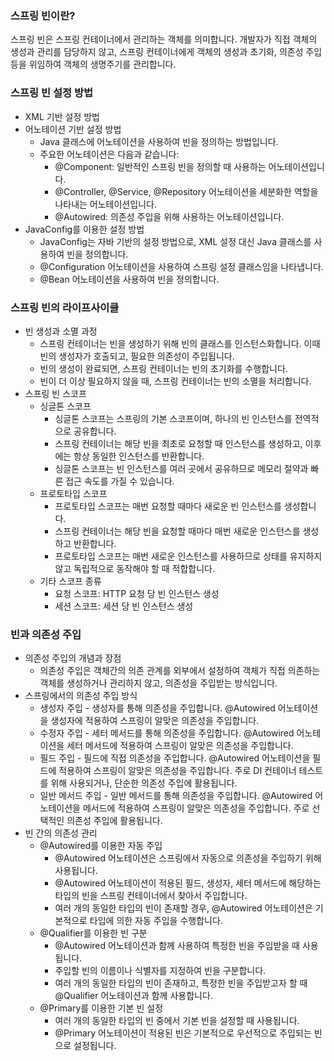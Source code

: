 ### 스프링 빈이란?

스프링 빈은 스프링 컨테이너에서 관리하는 객체를 의미합니다. 개발자가 직접 객체의 생성과 관리를 담당하지 않고, 스프링 컨테이너에게 객체의 생성과 초기화, 의존성 주입 등을 위임하여 객체의 생명주기를 관리합니다.

### 스프링 빈 설정 방법

- XML 기반 설정 방법
- 어노테이션 기반 설정 방법
    - Java 클래스에 어노테이션을 사용하여 빈을 정의하는 방법입니다.
    - 주요한 어노테이션은 다음과 같습니다:
        - @Component: 일반적인 스프링 빈을 정의할 때 사용하는 어노테이션입니다.
        - @Controller, @Service, @Repository 어노테이션을 세분화한 역할을 나타내는 어노테이션입니다.
        - @Autowired: 의존성 주입을 위해 사용하는 어노테이션입니다.
- JavaConfig를 이용한 설정 방법
    - JavaConfig는 자바 기반의 설정 방법으로, XML 설정 대신 Java 클래스를 사용하여 빈을 정의합니다.
    - @Configuration 어노테이션을 사용하여 스프링 설정 클래스임을 나타냅니다.
    - @Bean 어노테이션을 사용하여 빈을 정의합니다.

### 스프링 빈의 라이프사이클

- 빈 생성과 소멸 과정
    - 스프링 컨테이너는 빈을 생성하기 위해 빈의 클래스를 인스턴스화합니다. 이때 빈의 생성자가 호출되고, 필요한 의존성이 주입됩니다.
    - 빈의 생성이 완료되면, 스프링 컨테이너는 빈의 초기화를 수행합니다.
    - 빈이 더 이상 필요하지 않을 때, 스프링 컨테이너는 빈의 소멸을 처리합니다.
- 스프링 빈 스코프
    - 싱글톤 스코프
        - 싱글톤 스코프는 스프링의 기본 스코프이며, 하나의 빈 인스턴스를 전역적으로 공유합니다.
        - 스프링 컨테이너는 해당 빈을 최초로 요청할 때 인스턴스를 생성하고, 이후에는 항상 동일한 인스턴스를 반환합니다.
        - 싱글톤 스코프는 빈 인스턴스를 여러 곳에서 공유하므로 메모리 절약과 빠른 접근 속도를 가질 수 있습니다.
    - 프로토타입 스코프
        - 프로토타입 스코프는 매번 요청할 때마다 새로운 빈 인스턴스를 생성합니다.
        - 스프링 컨테이너는 해당 빈을 요청할 때마다 매번 새로운 인스턴스를 생성하고 반환합니다.
        - 프로토타입 스코프는 매번 새로운 인스턴스를 사용하므로 상태를 유지하지 않고 독립적으로 동작해야 할 때 적합합니다.
    - 기타 스코프 종류
        - 요청 스코프: HTTP 요청 당 빈 인스턴스 생성
        - 세션 스코프: 세션 당 빈 인스턴스 생성

### 빈과 의존성 주입

- 의존성 주입의 개념과 장점
    - 의존성 주입은 객체간의 의존 관계를 외부에서 설정하여 객체가 직접 의존하는 객체를 생성하거나 관리하지 않고, 의존성을 주입받는 방식입니다.
- 스프링에서의 의존성 주입 방식
    - 생성자 주입 - 생성자를 통해 의존성을 주입합니다. @Autowired 어노테이션을 생성자에 적용하여 스프링이 알맞은 의존성을 주입합니다.
    - 수정자 주입 - 세터 메서드를 통해 의존성을 주입합니다. @Autowired 어노테이션을 세터 메서드에 적용하여 스프링이 알맞은 의존성을 주입합니다.
    - 필드 주입 - 필드에 직접 의존성을 주입합니다. @Autowired 어노테이션을 필드에 적용하여 스프링이 알맞은 의존성을 주입합니다. 주로 DI 컨테이너 테스트를 위해 사용되거나, 단순한 의존성 주입에 활용됩니다.
    - 일반 메서드 주입 - 일반 메서드를 통해 의존성을 주입합니다. @Autowired 어노테이션을 메서드에 적용하여 스프링이 알맞은 의존성을 주입합니다. 주로 선택적인 의존성 주입에 활용됩니다.
- 빈 간의 의존성 관리
    - @Autowired를 이용한 자동 주입
        - @Autowired 어노테이션은 스프링에서 자동으로 의존성을 주입하기 위해 사용됩니다.
        - @Autowired 어노테이션이 적용된 필드, 생성자, 세터 메서드에 해당하는 타입의 빈을 스프링 컨테이너에서 찾아서 주입합니다.
        - 여러 개의 동일한 타입의 빈이 존재할 경우, @Autowired 어노테이션은 기본적으로 타입에 의한 자동 주입을 수행합니다.
    - @Qualifier를 이용한 빈 구분
        - @Autowired 어노테이션과 함께 사용하여 특정한 빈을 주입받을 때 사용됩니다.
        - 주입할 빈의 이름이나 식별자를 지정하여 빈을 구분합니다.
        - 여러 개의 동일한 타입의 빈이 존재하고, 특정한 빈을 주입받고자 할 때 @Qualifier 어노테이션과 함께 사용합니다.
    - @Primary를 이용한 기본 빈 설정
        - 여러 개의 동일한 타입의 빈 중에서 기본 빈을 설정할 때 사용됩니다.
        - @Primary 어노테이션이 적용된 빈은 기본적으로 우선적으로 주입되는 빈으로 설정됩니다.

